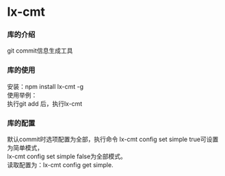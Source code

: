 # lx-cmt  

### 库的介绍
git commit信息生成工具

### 库的使用
安装：npm install lx-cmt -g   
使用举例：   
执行git add 后，执行lx-cmt  
  
### 库的配置  
默认commit时选项配置为全部，执行命令 lx-cmt config set simple true可设置为简单模式，  
lx-cmt config set simple false为全部模式。  
读取配置为：lx-cmt config get simple.